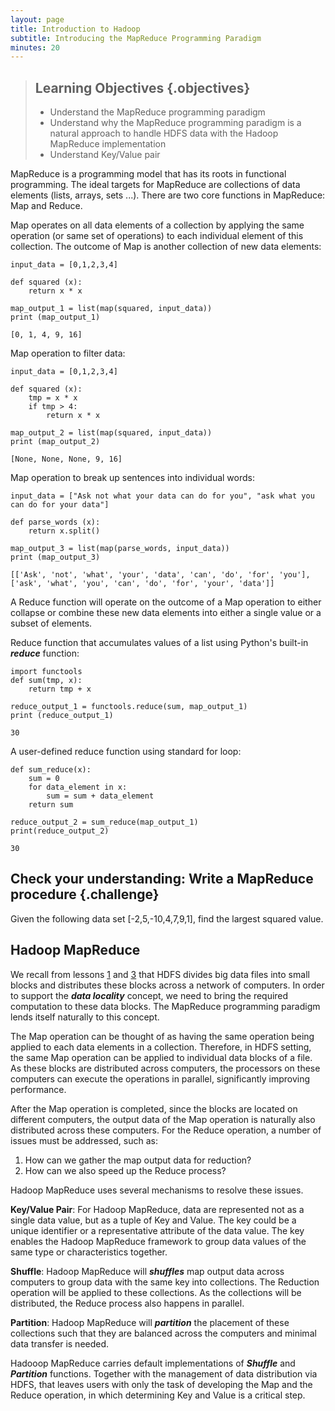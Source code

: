 ```yaml
---
layout: page
title: Introduction to Hadoop
subtitle: Introducing the MapReduce Programming Paradigm
minutes: 20
---
```

> ## Learning Objectives {.objectives}
>
> *   Understand the MapReduce programming paradigm
> *   Understand why the MapReduce programming paradigm is a natural approach
>     to handle HDFS data with the Hadoop MapReduce implementation
> *   Understand Key/Value pair    

MapReduce is a programming model that has its roots in functional programming.
The ideal targets for MapReduce are collections of data elements (lists, arrays,
sets ...). There are two core functions in MapReduce: Map and Reduce.

Map operates on all data elements of a collection by applying the same operation
(or same set of operations) to each individual element of this collection. The
outcome of Map is another collection of new data elements:

~~~ {.bash}
input_data = [0,1,2,3,4]

def squared (x):
    return x * x

map_output_1 = list(map(squared, input_data))
print (map_output_1)
~~~

~~~ {.output}
[0, 1, 4, 9, 16]
~~~

Map operation to filter data:

~~~ {.bash}
input_data = [0,1,2,3,4]

def squared (x):
    tmp = x * x
    if tmp > 4:
        return x * x

map_output_2 = list(map(squared, input_data))
print (map_output_2)
~~~

~~~ {.output}
[None, None, None, 9, 16]
~~~

Map operation to break up sentences into individual words:

~~~ {.bash}
input_data = ["Ask not what your data can do for you", "ask what you can do for your data"]

def parse_words (x):
    return x.split()

map_output_3 = list(map(parse_words, input_data))
print (map_output_3)
~~~

~~~ {.output}
[['Ask', 'not', 'what', 'your', 'data', 'can', 'do', 'for', 'you'],
['ask', 'what', 'you', 'can', 'do', 'for', 'your', 'data']]
~~~

A Reduce function will operate on the outcome of a Map operation to either
collapse or combine these new data elements into either a single value or a
subset of elements.

Reduce function that accumulates values of a list using Python's built-in
***reduce*** function:

~~~ {.bash}
import functools
def sum(tmp, x):
    return tmp + x

reduce_output_1 = functools.reduce(sum, map_output_1)
print (reduce_output_1)
~~~

~~~ {.output}
30
~~~

A user-defined reduce function using standard for loop:

~~~ {.bash}
def sum_reduce(x):
    sum = 0
    for data_element in x:
        sum = sum + data_element
    return sum

reduce_output_2 = sum_reduce(map_output_1)
print(reduce_output_2)
~~~

~~~ {.output}
30
~~~

## Check your understanding: Write a MapReduce procedure {.challenge}

Given the following data set [-2,5,-10,4,7,9,1], find the largest squared value.

## Hadoop MapReduce

We recall from lessons [1](00-intro.html) and [3](02-filedir.html) that HDFS
divides big data files into small blocks and distributes these blocks across a
network of computers. In order to support the ***data locality*** concept, we
need to bring the required computation to these data blocks. The MapReduce
programming paradigm lends itself naturally to this concept.

The Map operation can be thought of as having the same operation being applied
to each data elements in a collection. Therefore, in HDFS setting, the same
Map operation can be applied to individual data blocks of a file. As these
blocks are distributed across computers, the processors on these computers can
execute the operations in parallel, significantly improving performance.

After the Map operation is completed, since the blocks are located on different
computers, the output data of the Map operation is naturally also distributed
across these computers. For the Reduce operation, a number of issues must be
addressed, such as:  

1. How can we gather the map output data for reduction?
2. How can we also speed up the Reduce process?

Hadoop MapReduce uses several mechanisms to resolve these issues.

**Key/Value Pair**: For Hadoop MapReduce, data are represented not as a single
data value, but as a tuple of Key and Value. The key could be a unique
identifier or a representative attribute of the data value. The key enables
the Hadoop MapReduce framework to group data values of the same type or
characteristics together.

**Shuffle**: Hadoop MapReduce will ***shuffles*** map output data across
computers to group data with the same key into collections. The Reduction
operation will be applied to these collections. As the collections will be
distributed, the Reduce process also happens in parallel.

**Partition**: Hadoop MapReduce will ***partition*** the placement of these
collections such that they are balanced across the computers and minimal data
transfer is needed.

Hadooop MapReduce carries default implementations of ***Shuffle*** and
***Partition*** functions. Together with the management of data distribution
via HDFS, that leaves users with only the task of developing the Map and the
Reduce operation, in which determining Key and Value is a critical step.
